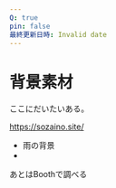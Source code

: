 ```yaml
---
Q: true
pin: false
最終更新日時: Invalid date
---
```

# 背景素材

ここにだいたいある。

https://sozaino.site/

- 雨の背景  
-  

あとはBoothで調べる
